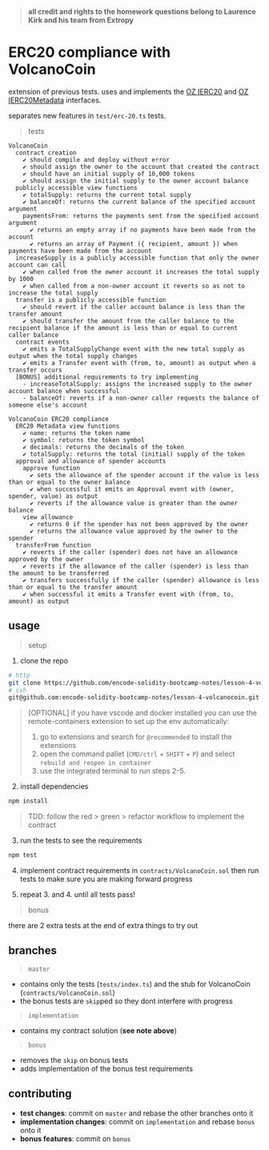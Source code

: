 > **all credit and rights to the homework questions belong to Laurence Kirk and his team from Extropy**

# ERC20 compliance with VolcanoCoin

extension of previous tests. uses and implements the [OZ IERC20](https://docs.openzeppelin.com/contracts/4.x/api/token/erc20#IERC20) and [OZ IERC20Metadata](https://docs.openzeppelin.com/contracts/4.x/api/token/erc20#IERC20Metadata) interfaces.

separates new features in `test/erc-20.ts` tests.

> tests

```
VolcanoCoin
  contract creation
    ✔ should compile and deploy without error
    ✔ should assign the owner to the account that created the contract
    ✔ should have an initial supply of 10,000 tokens
    ✔ should assign the initial supply to the owner account balance
  publicly accessible view functions
    ✔ totalSupply: returns the current total supply
    ✔ balanceOf: returns the current balance of the specified account argument
    paymentsFrom: returns the payments sent from the specified account argument
      ✔ returns an empty array if no payments have been made from the account
      ✔ returns an array of Payment ({ recipient, amount }) when payments have been made from the account
  increaseSupply is a publicly accessible function that only the owner account can call
    ✔ when called from the owner account it increases the total supply by 1000
    ✔ when called from a non-owner account it reverts so as not to increase the total supply
  transfer is a publicly accessible function
    ✔ should revert if the caller account balance is less than the transfer amount
    ✔ should transfer the amount from the caller balance to the recipient balance if the amount is less than or equal to current caller balance
  contract events
    ✔ emits a TotalSupplyChange event with the new total supply as output when the total supply changes
    ✔ emits a Transfer event with (from, to, amount) as output when a transfer occurs
  [BONUS] additional requirements to try implementing
    - increaseTotalSupply: assigns the increased supply to the owner account balance when successful
    - balanceOf: reverts if a non-owner caller requests the balance of someone else's account

VolcanoCoin ERC20 compliance
  ERC20 Metadata view functions
    ✔ name: returns the token name
    ✔ symbol: returns the token symbol
    ✔ decimals: returns the decimals of the token
    ✔ totalSupply: returns the total (initial) supply of the token
  approval and allowance of spender accounts
    approve function
      ✔ sets the allowance of the spender account if the value is less than or equal to the owner balance
      ✔ when successful it emits an Approval event with (owner, spender, value) as output
      ✔ reverts if the allowance value is greater than the owner balance
    view allowance
      ✔ returns 0 if the spender has not been approved by the owner
      ✔ returns the allowance value approved by the owner to the spender
  transferFrom function
    ✔ reverts if the caller (spender) does not have an allowance approved by the owner
    ✔ reverts if the allowance of the caller (spender) is less than the amount to be transferred
    ✔ transfers successfully if the caller (spender) allowance is less than or equal to the transfer amount
    ✔ when successful it emits a Transfer event with (from, to, amount) as output
```

## usage

> setup

1. clone the repo
```sh
# http
git clone https://github.com/encode-solidity-bootcamp-notes/lesson-4-volcanocoin.git
# ssh
git@github.com:encode-solidity-bootcamp-notes/lesson-4-volcanocoin.git
```

> [OPTIONAL] if you have vscode and docker installed you can use the remote-containers extension to set up the env automatically:
> 1. go to extensions and search for `@recommended` to install the extensions
> 2. open the command pallet (`CMD/ctrl` + `SHIFT` + `P`) and select `rebuild and reopen in container`
> 3. use the integrated terminal to run steps 2-5.

2. install dependencies
```sh
npm install
```

> TDD: follow the red > green > refactor workflow to implement the contract

3. run the tests to see the requirements
```sh
npm test
```

4. implement contract requirements in `contracts/VolcanoCoin.sol` then run tests to make sure you are making forward progress

5. repeat 3. and 4. until all tests pass!

> bonus

there are 2 extra tests at the end of extra things to try out

## branches

> `master`

- contains only the tests (`tests/index.ts`) and the stub for VolcanoCoin (`contracts/VolcanoCoin.sol`)
- the bonus tests are `skip`ped so they dont interfere with progress

> `implementation`

- contains my contract solution (**see note above**)

> `bonus`

- removes the `skip` on bonus tests
- adds implementation of the bonus test requirements  

## contributing

- **test changes**: commit on `master` and rebase the other branches onto it
- **implementation changes**: commit on `implementation` and rebase `bonus` onto it
- **bonus features**: commit on `bonus` 